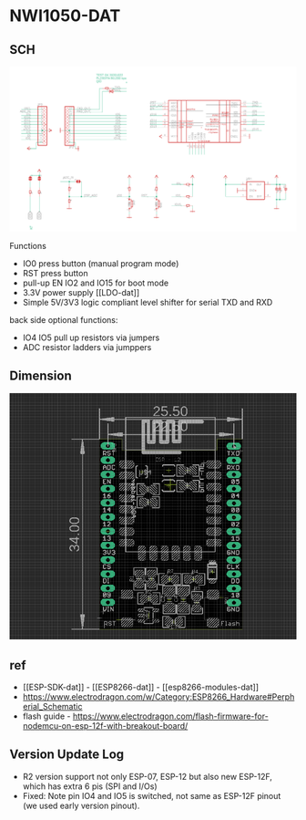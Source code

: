 
# NWI1050-DAT


## SCH

![](49-45-17-28-06-2023.png)

Functions 

- IO0 press button (manual program mode) 
- RST press button 
- pull-up EN IO2 and IO15 for boot mode
- 3.3V power supply [[LDO-dat]] 
- Simple 5V/3V3 logic compliant level shifter for serial TXD and RXD


back side optional functions:
- IO4 IO5 pull up resistors via jumpers 
- ADC resistor ladders via jumppers 





## Dimension 

![](52-48-17-28-06-2023.png)


## ref 

- [[ESP-SDK-dat]] - [[ESP8266-dat]] - [[esp8266-modules-dat]]
- https://www.electrodragon.com/w/Category:ESP8266_Hardware#Perpherial_Schematic
- flash guide - https://www.electrodragon.com/flash-firmware-for-nodemcu-on-esp-12f-with-breakout-board/


## Version Update Log 

- R2 version support not only ESP-07, ESP-12 but also new ESP-12F, which has extra 6 pis (SPI and I/Os)
- Fixed: Note pin IO4 and IO5 is switched, not same as ESP-12F pinout (we used early version pinout).